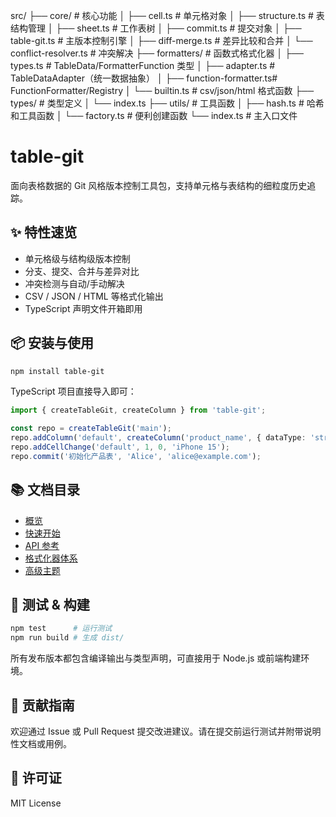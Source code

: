 src/
├── core/                     # 核心功能
│   ├── cell.ts              # 单元格对象
│   ├── structure.ts         # 表结构管理
│   ├── sheet.ts             # 工作表树
│   ├── commit.ts            # 提交对象
│   ├── table-git.ts         # 主版本控制引擎
│   ├── diff-merge.ts        # 差异比较和合并
│   └── conflict-resolver.ts # 冲突解决
├── formatters/              # 函数式格式化器
│   ├── types.ts             # TableData/FormatterFunction 类型
│   ├── adapter.ts           # TableDataAdapter（统一数据抽象）
│   ├── function-formatter.ts# FunctionFormatter/Registry
│   └── builtin.ts           # csv/json/html 格式函数
├── types/                   # 类型定义
│   └── index.ts
├── utils/                   # 工具函数
│   ├── hash.ts             # 哈希和工具函数
│   └── factory.ts          # 便利创建函数
└── index.ts                # 主入口文件

# table-git

面向表格数据的 Git 风格版本控制工具包，支持单元格与表结构的细粒度历史追踪。

## ✨ 特性速览

- 单元格级与结构级版本控制
- 分支、提交、合并与差异对比
- 冲突检测与自动/手动解决
- CSV / JSON / HTML 等格式化输出
- TypeScript 声明文件开箱即用

## 📦 安装与使用

```bash
npm install table-git
```

TypeScript 项目直接导入即可：

```typescript
import { createTableGit, createColumn } from 'table-git';

const repo = createTableGit('main');
repo.addColumn('default', createColumn('product_name', { dataType: 'string', order: 0 }));
repo.addCellChange('default', 1, 0, 'iPhone 15');
repo.commit('初始化产品表', 'Alice', 'alice@example.com');
```

## 📚 文档目录

- [概览](./doc/overview.md)
- [快速开始](./doc/getting-started.md)
- [API 参考](./doc/api-reference.md)
- [格式化器体系](./doc/formatters.md)
- [高级主题](./doc/advanced-topics.md)

## 🧪 测试 & 构建

```bash
npm test      # 运行测试
npm run build # 生成 dist/
```

所有发布版本都包含编译输出与类型声明，可直接用于 Node.js 或前端构建环境。

## 🤝 贡献指南

欢迎通过 Issue 或 Pull Request 提交改进建议。请在提交前运行测试并附带说明性文档或用例。

## 📄 许可证

MIT License
